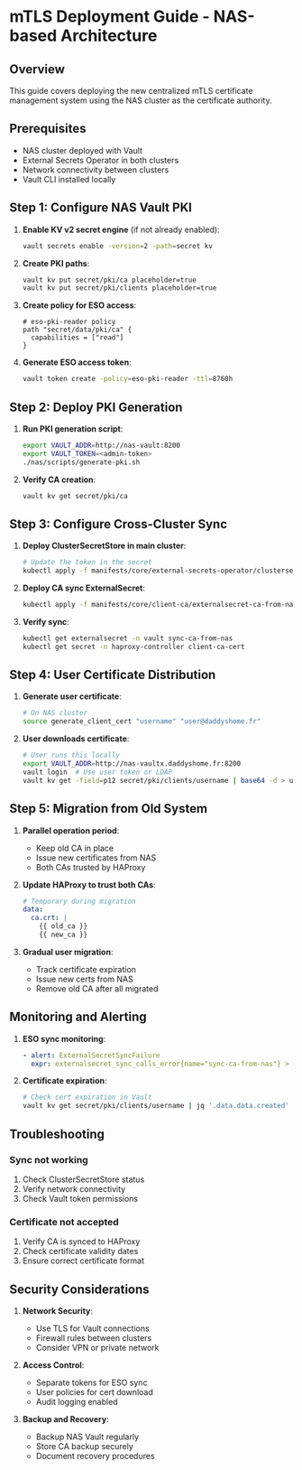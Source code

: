 # mTLS Deployment Guide - NAS-based Architecture

## Overview

This guide covers deploying the new centralized mTLS certificate management system using the NAS cluster as the certificate authority.

## Prerequisites

- NAS cluster deployed with Vault
- External Secrets Operator in both clusters
- Network connectivity between clusters
- Vault CLI installed locally

## Step 1: Configure NAS Vault PKI

1. **Enable KV v2 secret engine** (if not already enabled):
   ```bash
   vault secrets enable -version=2 -path=secret kv
   ```

2. **Create PKI paths**:
   ```bash
   vault kv put secret/pki/ca placeholder=true
   vault kv put secret/pki/clients placeholder=true
   ```

3. **Create policy for ESO access**:
   ```hcl
   # eso-pki-reader policy
   path "secret/data/pki/ca" {
     capabilities = ["read"]
   }
   ```

4. **Generate ESO access token**:
   ```bash
   vault token create -policy=eso-pki-reader -ttl=8760h
   ```

## Step 2: Deploy PKI Generation

1. **Run PKI generation script**:
   ```bash
   export VAULT_ADDR=http://nas-vault:8200
   export VAULT_TOKEN=<admin-token>
   ./nas/scripts/generate-pki.sh
   ```

2. **Verify CA creation**:
   ```bash
   vault kv get secret/pki/ca
   ```

## Step 3: Configure Cross-Cluster Sync

1. **Deploy ClusterSecretStore in main cluster**:
   ```bash
   # Update the token in the secret
   kubectl apply -f manifests/core/external-secrets-operator/clustersecretstore-nas-vault.yaml
   ```

2. **Deploy CA sync ExternalSecret**:
   ```bash
   kubectl apply -f manifests/core/client-ca/externalsecret-ca-from-nas.yaml
   ```

3. **Verify sync**:
   ```bash
   kubectl get externalsecret -n vault sync-ca-from-nas
   kubectl get secret -n haproxy-controller client-ca-cert
   ```

## Step 4: User Certificate Distribution

1. **Generate user certificate**:
   ```bash
   # On NAS cluster
   source generate_client_cert "username" "user@daddyshome.fr"
   ```

2. **User downloads certificate**:
   ```bash
   # User runs this locally
   export VAULT_ADDR=http://nas-vaultx.daddyshome.fr:8200
   vault login  # Use user token or LDAP
   vault kv get -field=p12 secret/pki/clients/username | base64 -d > username.p12
   ```

## Step 5: Migration from Old System

1. **Parallel operation period**:
   - Keep old CA in place
   - Issue new certificates from NAS
   - Both CAs trusted by HAProxy

2. **Update HAProxy to trust both CAs**:
   ```yaml
   # Temporary during migration
   data:
     ca.crt: |
       {{ old_ca }}
       {{ new_ca }}
   ```

3. **Gradual user migration**:
   - Track certificate expiration
   - Issue new certs from NAS
   - Remove old CA after all migrated

## Monitoring and Alerting

1. **ESO sync monitoring**:
   ```yaml
   - alert: ExternalSecretSyncFailure
     expr: externalsecret_sync_calls_error{name="sync-ca-from-nas"} > 0
   ```

2. **Certificate expiration**:
   ```bash
   # Check cert expiration in Vault
   vault kv get secret/pki/clients/username | jq '.data.data.created'
   ```

## Troubleshooting

### Sync not working
1. Check ClusterSecretStore status
2. Verify network connectivity
3. Check Vault token permissions

### Certificate not accepted
1. Verify CA is synced to HAProxy
2. Check certificate validity dates
3. Ensure correct certificate format

## Security Considerations

1. **Network Security**:
   - Use TLS for Vault connections
   - Firewall rules between clusters
   - Consider VPN or private network

2. **Access Control**:
   - Separate tokens for ESO sync
   - User policies for cert download
   - Audit logging enabled

3. **Backup and Recovery**:
   - Backup NAS Vault regularly
   - Store CA backup securely
   - Document recovery procedures
